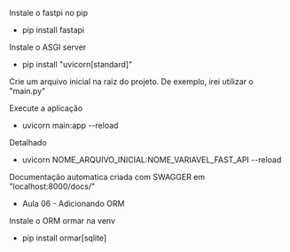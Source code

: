 Instale o fastpi no pip

-   pip install fastapi

Instale o  ASGI server

-   pip install "uvicorn[standard]"


Crie um arquivo inicial na raiz do projeto. De exemplo, irei utilizar o "main.py"

Execute a aplicação

-   uvicorn main:app --reload

Detalhado

-   uvicorn NOME_ARQUIVO_INICIAL:NOME_VARIAVEL_FAST_API --reload


Documentação automatica criada com SWAGGER em "localhost:8000/docs/"


- Aula 06 - Adicionando ORM

Instale o ORM ormar na venv

-   pip install ormar[sqlite]